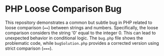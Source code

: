 # PHP Loose Comparison Bug
This repository demonstrates a common but subtle bug in PHP related to loose comparison (`==`) between strings and numbers.  Specifically, the loose comparison considers the string '0' equal to the integer 0. This can lead to unexpected behavior in conditional logic.  The `bug.php` file shows the problematic code, while `bugSolution.php` provides a corrected version using strict comparison (`===`).